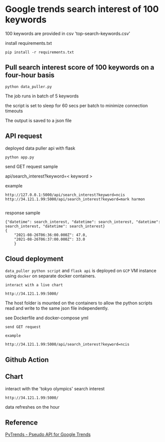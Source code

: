# Google trends search interest of 100 keywords 
100 keywords are provided in csv 'top-search-keywords.csv'

install requirements.txt
``` 
pip install -r requirements.txt 

```

## Pull search interest score of 100 keywords on a four-hour basis

```
python data_puller.py

```
The job runs in batch of 5 keywords 

the script is set to sleep for 60 secs per batch to minimize connection timeouts

The output is saved to a json file 

## API request
deployed data puller api with flask

``` 
python app.py

```

send GET request sample

api/search_interest?keyword=< keyword >

example 
```
http://127.0.0.1:5000/api/search_interest?keyword=ncis
http://34.121.1.99:5000/api/search_interest?keyword=mark harmon


```

response sample

```
{"datetime": search_interest, "datetime": search_interest, "datetime": search_interest, "datetime": search_interest}
{
    "2021-08-26T06:36:00.000Z": 47.0,
    "2021-08-26T06:37:00.000Z": 33.0
    }

```

## Cloud deployment 
`data_puller python script` and `flask api` is deployed on `GCP` VM instance using `docker` on separate docker containers. 

```
interact with a live chart 

http://34.121.1.99:5000/
```
The host folder is mounted on the containers to allow the python scripts read and write to the same json file independently.

see Dockerfile and docker-compose yml

```
send GET request

example

http://34.121.1.99:5000/api/search_interest?keyword=ncis

```



## Github Action 



## Chart
interact with the 'tokyo olympics' search interest

```
http://34.121.1.99:5000/
```
data refreshes on the hour


## Reference
[PyTrends - Pseudo API for Google Trends](https://github.com/GeneralMills/pytrends)
